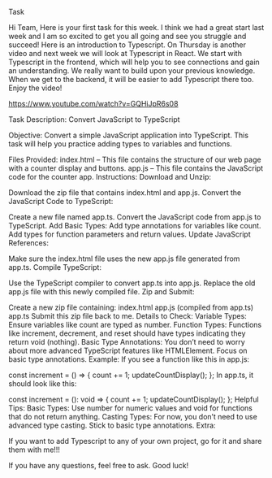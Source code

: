 Task

Hi Team,
Here is your first task for this week. I think we had a great start last week and I am so excited to get you all going and see you struggle and succeed! Here is an introduction to Typescript. On Thursday is another video and next week we will look at Typescript in React. We start with Typescript in the frontend, which will help you to see connections and gain an understanding. We really want to build upon your previous knowledge. When we get to the backend, it will be easier to add Typescript there too. Enjoy the video!

https://www.youtube.com/watch?v=GQHiJpR6s08

Task Description: Convert JavaScript to TypeScript

Objective:
Convert a simple JavaScript application into TypeScript. This task will help you practice adding types to variables and functions.

Files Provided:
index.html – This file contains the structure of our web page with a counter display and buttons.
app.js – This file contains the JavaScript code for the counter app.
Instructions:
Download and Unzip:

Download the zip file that contains index.html and app.js.
Convert the JavaScript Code to TypeScript:

Create a new file named app.ts.
Convert the JavaScript code from app.js to TypeScript.
Add Basic Types:
Add type annotations for variables like count.
Add types for function parameters and return values.
Update JavaScript References:

Make sure the index.html file uses the new app.js file generated from app.ts.
Compile TypeScript:

Use the TypeScript compiler to convert app.ts into app.js. Replace the old app.js file with this newly compiled file.
Zip and Submit:

Create a new zip file containing:
index.html
app.js (compiled from app.ts)
app.ts
Submit this zip file back to me.
Details to Check:
Variable Types: Ensure variables like count are typed as number.
Function Types: Functions like increment, decrement, and reset should have types indicating they return void (nothing).
Basic Type Annotations: You don’t need to worry about more advanced TypeScript features like HTMLElement. Focus on basic type annotations.
Example:
If you see a function like this in app.js:

const increment = () => {
count += 1; updateCountDisplay(); };
In app.ts, it should look like this:

const increment = (): void => {
count += 1; updateCountDisplay(); };
Helpful Tips:
Basic Types: Use number for numeric values and void for functions that do not return anything.
Casting Types: For now, you don’t need to use advanced type casting. Stick to basic type annotations.
Extra:

If you want to add Typescript to any of your own project, go for it and share them with me!!!

If you have any questions, feel free to ask. Good luck!
